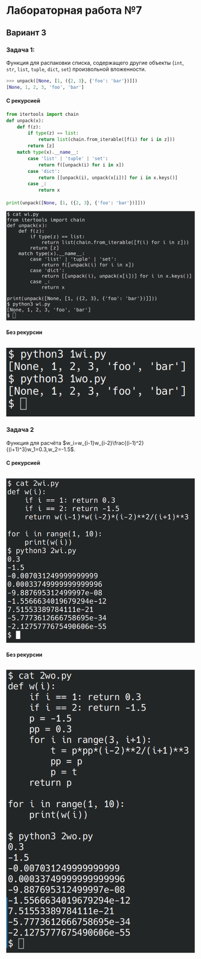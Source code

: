 # Лабораторная работа №7
## Вариант 3
### Задача 1:
Функция для распаковки списка, содержащего другие объекты (`int`, `str`, `list`, `tuple`, `dict`, `set`) произвольной вложенности.
```python
>>> unpack([None, [1, ({2, 3}, {'foo': 'bar'})]])
[None, 1, 2, 3, 'foo', 'bar']
```

#### С рекурсией
```python
from itertools import chain
def unpack(x):
    def f(z):
        if type(z) == list:
            return list(chain.from_iterable([f(i) for i in z]))
        return [z]
    match type(x).__name__:
        case 'list' | 'tuple' | 'set':
            return f([unpack(i) for i in x])
        case 'dict':
            return [[unpack(i), unpack(x[i])] for i in x.keys()]
        case _:
            return x

print(unpack([None, [1, ({2, 3}, {'foo': 'bar'})]]))
```
![](screens/1wi.png)

#### Без рекурсии
```python
```
![](screens/1wo.png)

### Задача 2
Функция для расчёта $w_i=w_{i-1}w_{i-2}\frac{(i-1)^2}{(i+1)^3}w_1=0.3,w_2=-1.5$.

#### С рекурсией
```python
```
![](screens/2wi.png)

#### Без рекурсии
```python
```
![](screens/2wo.png)
